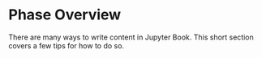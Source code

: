 Phase Overview
=======================

There are many ways to write content in Jupyter Book. This short section
covers a few tips for how to do so.

